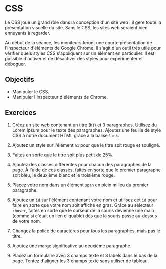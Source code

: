 CSS
===

Le CSS joue un grand rôle dans la conception d'un site web : il gère toute la
présentation visuelle du site. Sans le CSS, les sites web seraient bien
ennuyants à regarder.

Au début de la séance, les moniteurs feront une courte présentation de
l'inspecteur d'éléments de Google Chrome. Il s'agit d'un outil très utile pour
vérifier quels styles CSS s'appliquent sur un élément en particulier. Il est
possible d'activer et de désactiver des styles pour expérimenter et déboguer.

Objectifs
---------

* Manipuler le CSS.
* Manipuler l'inspecteur d'éléments de Chrome.

Exercices
---------

1. Créez un site web contenant un titre (`h1`) et 3 paragraphes. Utilisez du
   Lorem Ipsum pour le texte des paragraphes. Ajoutez une feuille de style CSS à
   notre document HTML grâce à la balise `link`.

2. Ajoutez un style sur l'élément `h1` pour que le titre soit rouge et souligné.

3. Faites en sorte que le titre soit plus petit de 25%.

4. Ajoutez des classes différentes pour chacun des paragraphes de la page. À
   l'aide de ces classes, faites en sorte que le premier paragraphe soit bleu,
   le deuxième blanc et le troisième rouge.

5. Placez votre nom dans un élément `span` en plein milieu du premier
   paragraphe.

6. Ajoutez un `id` sur l'élément contenant votre nom et utilisez cet `id` pour
   faire en sorte que votre nom soit affiché en gras. Grâce au sélecteur
   `:hover`, faites en sorte que le curseur de la souris devienne une main
   (comme si c'était un lien cliquable) dès que la souris passe au-dessus de
   votre nom.

7. Changez la police de caractères pour tous les paragraphes, mais pas le titre.

8. Ajoutez une marge significative au deuxième paragraphe.

9. Placez un formulaire avec 3 champs texte et 3 labels dans le bas de la page. Tentez
   d'aligner les 3 champs texte sans utiliser de tableau.
